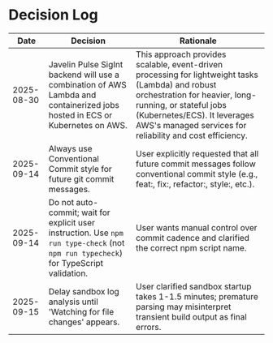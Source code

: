 # Decision Log

| Date       | Decision                                   | Rationale                  |
|------------|--------------------------------------------|----------------------------|
| 2025-08-30 | Javelin Pulse SigInt backend will use a combination of AWS Lambda and containerized jobs hosted in ECS or Kubernetes on AWS. | This approach provides scalable, event-driven processing for lightweight tasks (Lambda) and robust orchestration for heavier, long-running, or stateful jobs (Kubernetes/ECS). It leverages AWS's managed services for reliability and cost efficiency. |
| 2025-09-14 | Always use Conventional Commit style for future git commit messages. | User explicitly requested that all future commit messages follow conventional commit style (e.g., feat:, fix:, refactor:, style:, etc.). |
| 2025-09-14 | Do not auto-commit; wait for explicit user instruction. Use `npm run type-check` (not `npm run typecheck`) for TypeScript validation. | User wants manual control over commit cadence and clarified the correct npm script name. |
| 2025-09-15 | Delay sandbox log analysis until 'Watching for file changes' appears. | User clarified sandbox startup takes 1-1.5 minutes; premature parsing may misinterpret transient build output as final errors. |
